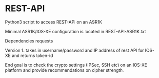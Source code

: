 # REST-API
Python3 script to access REST-API on an ASR1K

Minimal ASR1K/IOS-XE configuration is located in REST-API-ASR1K.txt

Dependencies
requests

Version 1. takes in username/password and IP address of rest API for IOS-XE and returns token-id

End goal is to check the crypto settings (IPSec, SSH etc) on an IOS-XE platform and provide recommendations on cipher strength.
